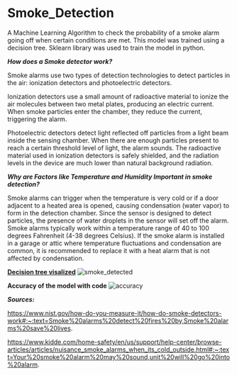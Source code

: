 # Smoke_Detection
A Machine Learning Algorithm to check the probability of a smoke alarm going off when certain conditions are met.
This model was trained using a decision tree.
Sklearn library was used to train the model in python.

***How does a Smoke detector work?***

Smoke alarms use two types of detection technologies to detect particles in the air: ionization detectors and photoelectric detectors. 

Ionization detectors use a small amount of radioactive material to ionize the air molecules between two metal plates, producing an electric current. When smoke particles enter the chamber, they reduce the current, triggering the alarm. 

Photoelectric detectors detect light reflected off particles from a light beam inside the sensing chamber. When there are enough particles present to reach a certain threshold level of light, the alarm sounds. The radioactive material used in ionization detectors is safely shielded, and the radiation levels in the device are much lower than natural background radiation.

***Why are Factors like Temperature and Humidity Important in smoke detection?***

Smoke alarms can trigger when the temperature is very cold or if a door adjacent to a heated area is opened, causing condensation (water vapor) to form in the detection chamber. Since the sensor is designed to detect particles, the presence of water droplets in the sensor will set off the alarm. Smoke alarms typically work within a temperature range of 40 to 100 degrees Fahrenheit (4-38 degrees Celsius). If the smoke alarm is installed in a garage or attic where temperature fluctuations and condensation are common, it is recommended to replace it with a heat alarm that is not affected by condensation.

**<u>Decision tree visalized</u>**
![smoke_detected](https://user-images.githubusercontent.com/113210030/230684280-d2e4ad60-9d75-4dd7-a1d2-151299eb8cae.svg)

**Accuracy of the model with code**
![accuracy](https://user-images.githubusercontent.com/113210030/230684635-f7dbd9ae-d2c0-4a4d-9eed-1a8e71c6d694.png)


***Sources:***

https://www.nist.gov/how-do-you-measure-it/how-do-smoke-detectors-work#:~:text=Smoke%20alarms%20detect%20fires%20by,Smoke%20alarms%20save%20lives.

https://www.kidde.com/home-safety/en/us/support/help-center/browse-articles/articles/nuisance_smoke_alarms_when_its_cold_outside.html#:~:text=Your%20smoke%20alarm%20may%20sound,unit%20will%20go%20into%20alarm.
